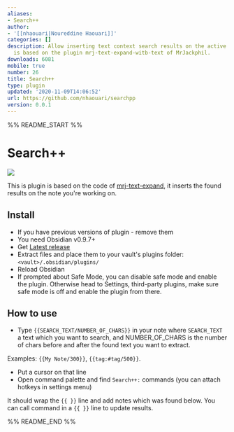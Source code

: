 ```yaml
---
aliases:
- Search++
author:
- '[[nhaouari|Noureddine Haouari]]'
categories: []
description: Allow inserting text context search results on the active note, the plugin
  is based on the plugin mrj-text-expand-witb-text of MrJackphil.
downloads: 6081
mobile: true
number: 26
title: Search++
type: plugin
updated: '2020-11-09T14:06:52'
url: https://github.com/nhaouari/searchpp
version: 0.0.1
---
```


%% README_START %%

# Search++
![](https://raw.githubusercontent.com/nhaouari/searchpp/HEAD/screenshots/2.gif)

This is plugin is based on the code of [mrj-text-expand](https://github.com/nhaouari/obsidian-text-expand), it inserts the found results on the note you're working on. 

## Install
- If you have previous versions of plugin - remove them
- You need Obsidian v0.9.7+
- Get [Latest release]()
- Extract files and place them to your vault's plugins folder: `<vault>/.obsidian/plugins/`
- Reload Obsidian
- If prompted about Safe Mode, you can disable safe mode and enable the plugin. Otherwise head to Settings, third-party plugins, make sure safe mode is off and enable the plugin from there.


## How to use

-   Type `{{SEARCH_TEXT/NUMBER_OF_CHARS}}` in your note where `SEARCH_TEXT` a text which you want to search, and NUMBER_OF_CHARS is the number of chars before and after the found text you want to extract. 

Examples: `{{My Note/300}}`, `{{tag:#tag/500}}`.
-   Put a cursor on that line
-   Open command palette and find `Search++:` commands (you can attach hotkeys in settings menu)

It should wrap the `{{ }}` line and add notes which was found below.
You can call command in a `{{ }}` line to update results.


%% README_END %%